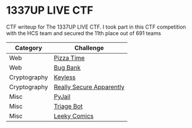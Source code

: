 # 1337UP LIVE CTF
CTF writeup for The 1337UP LIVE CTF. I took part in this CTF competition with the HCS team and secured the 11th place out of 691 teams

| Category | Challenge |
| --- | --- |
| Web | [Pizza Time](/1337UP%20LIVE%20CTF/Pizza%20Time/)
| Web | [Bug Bank](/1337UP%20LIVE%20CTF/Bug%20Bank/)
| Cryptography | [Keyless](/1337UP%20LIVE%20CTF/Keyless/)
| Cryptography | [Really Secure Apparently](/1337UP%20LIVE%20CTF/Really%20Secure%20Apparently/)
| Misc | [PyJail](/1337UP%20LIVE%20CTF/PyJail/)
| Misc | [Triage Bot](/1337UP%20LIVE%20CTF/Triage%20Bot/)
| Misc | [Leeky Comics](/1337UP%20LIVE%20CTF/Leeky%20Comics/)